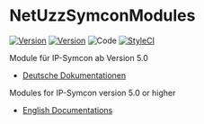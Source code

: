 NetUzzSymconModules
===
[![Version](https://img.shields.io/badge/Symcon-PHPModule-red.svg)](https://www.symcon.de/service/dokumentation/entwicklerbereich/sdk-tools/sdk-php/)
[![Version](https://img.shields.io/badge/Symcon%20Version-%3E%205.0-green.svg)](https://www.symcon.de/service/dokumentation/installation/migrationen/)
![Code](https://img.shields.io/badge/Code-PHP-blue.svg)
[![StyleCI](https://github.styleci.io/repos/57190839/shield?branch=master)](https://github.styleci.io/repos/57190839)

Module für IP-Symcon ab Version 5.0

 - [Deutsche Dokumentationen](docs/de/README.md "Deutsche Dokumentationen")
 
Modules for IP-Symcon version 5.0 or higher

 - [English Documentations](docs/en/README.md "English documentations")